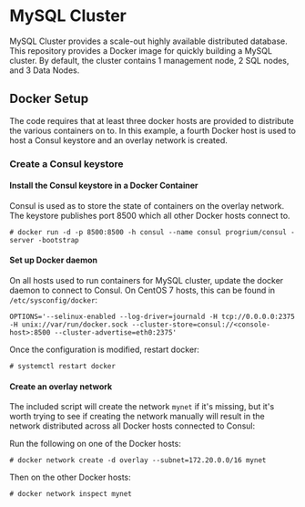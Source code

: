 # MySQL Cluster 

MySQL Cluster provides a scale-out highly available distributed database.  This repository provides a Docker image for quickly building a MySQL cluster.  By default, the cluster contains 1 management node, 2 SQL nodes, and 3 Data Nodes. 

## Docker Setup

The code requires that at least three docker hosts are provided to distribute the various containers on to.  In this example, a fourth Docker host is used to host a Consul keystore and an overlay network is created.

### Create a Consul keystore

#### Install the Consul keystore in a Docker Container
Consul is used as to store the state of containers on the overlay network.  The keystore publishes port 8500 which all other Docker hosts connect to.

```
# docker run -d -p 8500:8500 -h consul --name consul progrium/consul -server -bootstrap
```

#### Set up Docker daemon
On all hosts used to run containers for MySQL cluster, update the docker daemon to connect to Consul.  On CentOS 7 hosts, this can be found in `/etc/sysconfig/docker`:

```
OPTIONS='--selinux-enabled --log-driver=journald -H tcp://0.0.0.0:2375 -H unix://var/run/docker.sock --cluster-store=consul://<console-host>:8500 --cluster-advertise=eth0:2375'
```

Once the configuration is modified, restart docker:

```
# systemctl restart docker
```

#### Create an overlay network

The included script will create the network `mynet` if it's missing, but it's worth trying to see if creating the network manually will result in the network distributed across all Docker hosts connected to Consul:

Run the following on one of the Docker hosts:
```
# docker network create -d overlay --subnet=172.20.0.0/16 mynet
```

Then on the other Docker hosts:
```
# docker network inspect mynet
```
